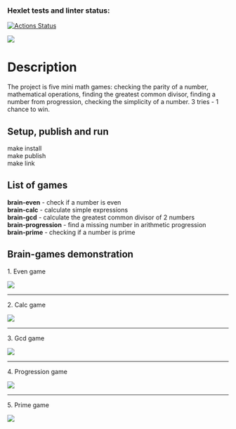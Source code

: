 ### Hexlet tests and linter status:
[![Actions Status](https://github.com/OiJefo/frontend-project-44/workflows/hexlet-check/badge.svg)](https://github.com/OiJefo/frontend-project-44/actions)

<a href="https://codeclimate.com/github/OiJefo/frontend-project-44/maintainability"><img src="https://api.codeclimate.com/v1/badges/2e2821b7c0f028d72efe/maintainability" /></a>

<h1>Description</h1>
<p>The project is five mini math games: checking the parity of a number, mathematical operations, finding the greatest common divisor, finding a number from progression, checking the simplicity of a number. 3 tries - 1 chance to win.</p>

<h2>Setup, publish and run</h2>
<p>make install<br>
make publish<br>
make link</p>

<h2>List of games</h2>
<p><strong>brain-even</strong> - check if a number is even<br>
<strong>brain-calc</strong> - calculate simple expressions<br>
<strong>brain-gcd</strong> - calculate the greatest common divisor of 2 numbers<br>
<strong>brain-progression</strong> - find a missing number in arithmetic progression<br>
<strong>brain-prime</strong> - checking if a number is prime</p>

<h2>Brain-games demonstration</h2>
<p>1. Even game</p>
<a href="https://asciinema.org/a/527456" target="_blank"><img src="https://asciinema.org/a/527456.svg" /></a>
<hr>
<p>2. Calc game</p>
<a href="https://asciinema.org/a/527461" target="_blank"><img src="https://asciinema.org/a/527461.svg" /></a>
<hr>
<p>3. Gcd game</p>
<a href="https://asciinema.org/a/527460" target="_blank"><img src="https://asciinema.org/a/527460.svg" /></a>
<hr>
<p>4. Progression game</p>
<a href="https://asciinema.org/a/525991" target="_blank"><img src="https://asciinema.org/a/525991.svg" /></a>
<hr>
<p>5. Prime game</p>
<a href="https://asciinema.org/a/526004" target="_blank"><img src="https://asciinema.org/a/526004.svg" /></a>






